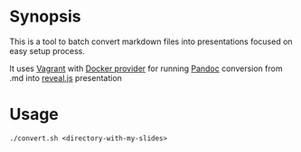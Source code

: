 # Synopsis
This is a tool to batch convert markdown files into presentations focused on easy setup process.

It uses [Vagrant](https://www.vagrantup.com/) with [Docker provider](https://www.docker.com/) for running [Pandoc](http://pandoc.org/) conversion from .md into [reveal.js](https://github.com/hakimel/reveal.js/) presentation

# Usage

~~~{.sh}
./convert.sh <directory-with-my-slides>
~~~
